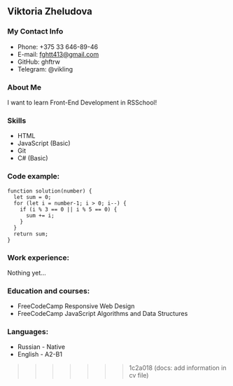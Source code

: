 ## Viktoria Zheludova

### My Contact Info
- Phone: +375 33 646-89-46
- E-mail: fghtt413@gmail.com
- GitHub: ghftrw
- Telegram: @vikling 

### About Me
I want to learn Front-End Development in RSSchool!

### Skills
- HTML
- JavaScript (Basic)
- Git
- C# (Basic)

### Code example:
```
function solution(number) {
  let sum = 0;
  for (let i = number-1; i > 0; i--) {
    if (i % 3 == 0 || i % 5 == 0) {
      sum += i;
    }
  }
  return sum;
}
```

### Work experience:
Nothing yet…

### Education and courses:
- FreeCodeCamp Responsive Web Design
- FreeCodeCamp JavaScript Algorithms and Data Structures 

### Languages:
- Russian - Native
- English - A2-B1
>>>>>>> 1c2a018 (docs: add information in cv file)
